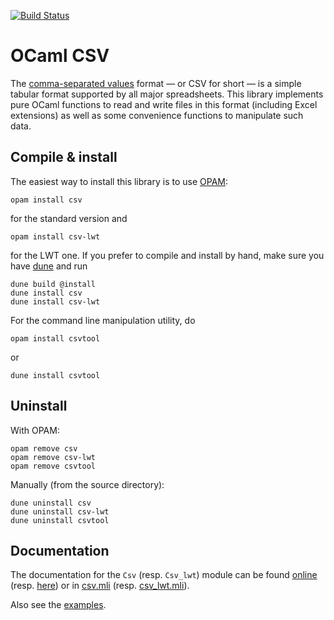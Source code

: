 [![Build Status](https://travis-ci.org/Chris00/ocaml-csv.svg?branch=master)](https://travis-ci.org/Chris00/ocaml-csv)

OCaml CSV
=========

The [comma-separated values](http://en.wikipedia.org/wiki/Comma-separated_values)
format — or CSV for short — is a simple tabular format supported by
all major spreadsheets.  This library implements pure OCaml functions
to read and write files in this format (including Excel extensions) as
well as some convenience functions to manipulate such data.

Compile & install
-----------------

The easiest way to install this library is to use [OPAM][]:

    opam install csv

for the standard version and

    opam install csv-lwt

for the LWT one.  If you prefer to compile and install by hand,
make sure you have [dune][] and run

    dune build @install
    dune install csv
    dune install csv-lwt

For the command line manipulation utility, do

    opam install csvtool

or

    dune install csvtool

[OPAM]: https://opam.ocaml.org/
[dune]: https://github.com/ocaml/dune


Uninstall
---------

With OPAM:

    opam remove csv
    opam remove csv-lwt
	opam remove csvtool

Manually (from the source directory):

    dune uninstall csv
    dune uninstall csv-lwt
	dune uninstall csvtool


Documentation
-------------

The documentation for the `Csv` (resp. `Csv_lwt`) module can be
found [online](https://math.umons.ac.be/anum/software/csv/)
(resp. [here](https://math.umons.ac.be/anum/software/csv-lwt/)) or in
[csv.mli](src/csv.mli) (resp. [csv_lwt.mli](lwt/csv_lwt.mli)).

Also see the [examples](examples/).
